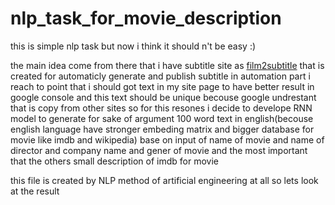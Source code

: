 # nlp_task_for_movie_description
<p>this is simple nlp task but now i think it should n't be easy :) </p>
<p>the main idea come from there that i have subtitle site as <a href="https://film2subtitle.com">film2subtitle</a> that is created for automaticly generate and publish subtitle in automation part i reach to point that i should got text in my site page  to have better result in google console and this text should be unique becouse google undrestant that is copy from other sites so for this resones i decide to develope RNN model to generate for sake of argument 100 word text in english(becouse english language have stronger embeding matrix and bigger database for movie like imdb and wikipedia) base on input of name of movie and name of director and company name and gener of movie and  the most important that the others small description of imdb for movie </p>
<p> this file is created by NLP method of artificial engineering at all
so lets look at the result
